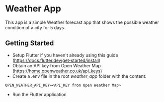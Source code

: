 # Weather App

This app is a simple Weather forecast app that shows the possible weather condition of a city for 5 days.

## Getting Started
- Setup Flutter if you haven't already using this guide (https://docs.flutter.dev/get-started/install) 
- Obtain an API key from Open Weather Map (https://home.openweather.co.uk/api_keys)
- Create a .env file in the root _weather_app_ folder with the content:
```
OPEN_WEATHER_API_KEY=<API_KEY from Open Weather Map>
```
- Run the Flutter application